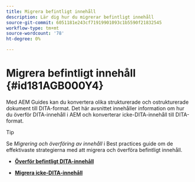 ```yaml
---
title: Migrera befintligt innehåll
description: Lär dig hur du migrerar befintligt innehåll
source-git-commit: 6051181e243cf71919901093c1b5590f21832545
workflow-type: tm+mt
source-wordcount: '78'
ht-degree: 0%

---
```



# Migrera befintligt innehåll {#id181AGB000Y4}

Med AEM Guides kan du konvertera olika strukturerade och ostrukturerade dokument till DITA-format. Det här avsnittet innehåller information om hur du överför DITA-innehåll i AEM och konverterar icke-DITA-innehåll till DITA-format.

>[!TIP]
>
> Se *Migrering och överföring av innehåll* i Best practices guide om de effektivaste strategierna med att migrera och överföra befintligt innehåll.

- **[Överför befintligt DITA-innehåll](migrate-content-upload-existing-dita-content.md)**

- **[Migrera icke-DITA-innehåll](migrate-content-non-dita.md)**


